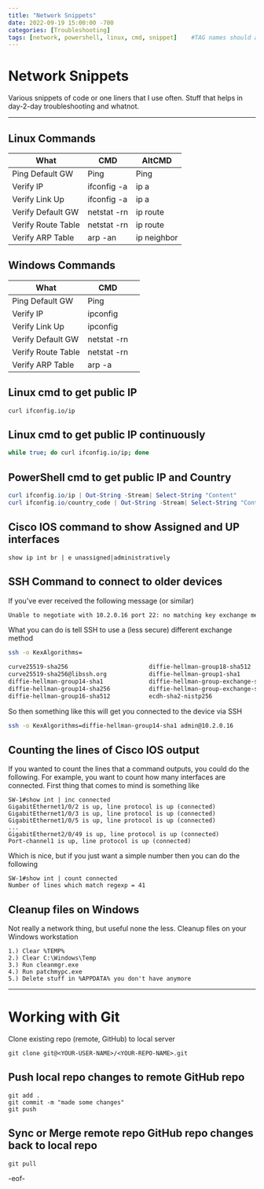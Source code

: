 ```yaml
---
title: "Network Snippets"
date: 2022-09-19 15:00:00 -700
categories: [Troubleshooting]
tags: [network, powershell, linux, cmd, snippet]    #TAG names should always be lowercase
---
```


# Network Snippets

Various snippets of code or one liners that I use often. Stuff that helps in day-2-day troubleshooting and whatnot.

---

## Linux Commands

| What | CMD | AltCMD |
|----|----|----|
| Ping Default GW | Ping | Ping |
| Verify IP | ifconfig -a | ip a |
| Verify Link Up | ifconfig -a | ip a |
| Verify Default GW | netstat -rn | ip route |
| Verify Route Table | netstat -rn | ip route |
| Verify ARP Table | arp -an | ip neighbor |

## Windows Commands

| What | CMD | |
|----|----|----|
| Ping Default GW | Ping | |
| Verify IP | ipconfig | |
| Verify Link Up | ipconfig | |
| Verify Default GW | netstat -rn | |
| Verify Route Table | netstat -rn | |
| Verify ARP Table | arp -a | |

## Linux cmd to get public IP

```console
curl ifconfig.io/ip
```

## Linux cmd to get public IP continuously

```bash
while true; do curl ifconfig.io/ip; done
```

## PowerShell cmd to get public IP and Country

```powershell
curl ifconfig.io/ip | Out-String -Stream| Select-String "Content"
curl ifconfig.io/country_code | Out-String -Stream| Select-String "Content"
```


## Cisco IOS command to show Assigned and UP interfaces

```console
show ip int br | e unassigned|administratively
```
## SSH Command to connect to older devices

If you've ever received the following message (or similar)

```bash
Unable to negotiate with 10.2.0.16 port 22: no matching key exchange method found. Their offer: diffie-hellman-group-exchange-sha1,diffie-hellman-group14-sha1
```

What you can do is tell SSH to use a (less secure) different exchange method

```bash
ssh -o KexAlgorithms=

curve25519-sha256                       diffie-hellman-group18-sha512           ecdh-sha2-nistp384
curve25519-sha256@libssh.org            diffie-hellman-group1-sha1              ecdh-sha2-nistp521
diffie-hellman-group14-sha1             diffie-hellman-group-exchange-sha1      sntrup4591761x25519-sha512@tinyssh.org
diffie-hellman-group14-sha256           diffie-hellman-group-exchange-sha256    
diffie-hellman-group16-sha512           ecdh-sha2-nistp256     
```

So then something like this will get you connected to the device via SSH

```bash
ssh -o KexAlgorithms=diffie-hellman-group14-sha1 admin@10.2.0.16
```

## Counting the lines of Cisco IOS output

If you wanted to count the lines that a command outputs, you could do the following. For example, you want to count how many interfaces are connected.
First thing that comes to mind is something like

```console
SW-1#show int | inc connected  
GigabitEthernet1/0/2 is up, line protocol is up (connected) 
GigabitEthernet1/0/3 is up, line protocol is up (connected) 
GigabitEthernet1/0/5 is up, line protocol is up (connected) 
... 
GigabitEthernet2/0/49 is up, line protocol is up (connected) 
Port-channel1 is up, line protocol is up (connected) 
```

Which is nice, but if you just want a simple number then you can do the following

```console
SW-1#show int | count connected      
Number of lines which match regexp = 41
```
## Cleanup files on Windows

Not really a network thing, but useful none the less. Cleanup files on your Windows workstation

```console
1.) Clear %TEMP%
2.) Clear C:\Windows\Temp
3.) Run cleanmgr.exe
4.) Run patchmypc.exe
5.) Delete stuff in %APPDATA% you don't have anymore
```

---

# Working with Git

Clone existing repo (remote, GitHub) to local server

```console
git clone git@<YOUR-USER-NAME>/<YOUR-REPO-NAME>.git
```

## Push local repo changes to remote GitHub repo

```console
git add .
git commit -m "made some changes"
git push
```

## Sync or Merge remote repo GitHub repo changes back to local repo

```console
git pull
```

-eof-